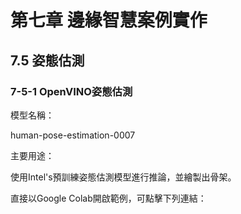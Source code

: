 #  第七章 邊緣智慧案例實作

## 7.5 姿態估測

### 7-5-1 OpenVINO姿態估測

模型名稱：  

human-pose-estimation-0007  

主要用途：

使用Intel's預訓練姿態估測模型進行推論，並繪製出骨架。  

直接以Google Colab開啟範例，可點擊下列連結：

